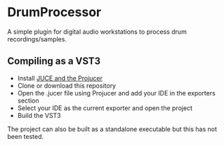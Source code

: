 # DrumProcessor
A simple plugin for digital audio workstations to process drum recordings/samples. 

## Compiling as a VST3
- Install [JUCE and the Projucer](https://juce.com/discover/projucer)
- Clone or download this repository
- Open the .jucer file using Projucer and add your IDE in the exporters section
- Select your IDE as the current exporter and open the project
- Build the VST3

The project can also be built as a standalone executable but this has not been tested.
